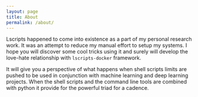 ```yaml
---
layout: page
title: About
permalink: /about/
---
```


Lscripts happened to come into existence as a part of my personal research work. It was an attempt to reduce my manual effort to setup my systems. I hope you will discover some cool tricks using it and surely will develop the love-hate relationship with `lscripts-docker` framework.

It will give you a perspective of what happens when shell scripts limits are pushed to be used in conjunction with machine learning and deep learning projects. When the shell scripts and the command line tools are combined with python it provide for the powerful triad for a cadence.

